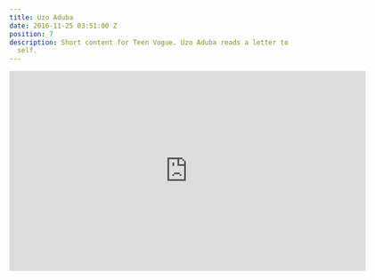 ```yaml
---
title: Uzo Aduba
date: 2016-11-25 03:51:00 Z
position: 7
description: Short content for Teen Vogue. Uzo Aduba reads a letter to her 18-year-old
  self.
---
```


<iframe src="https://player.vimeo.com/video/181820953" width="640" height="360" frameborder="0" webkitallowfullscreen mozallowfullscreen allowfullscreen></iframe>
